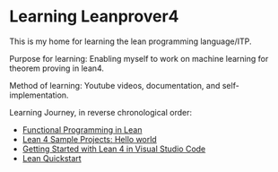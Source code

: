 # Learning Leanprover4

This is my home for learning the lean programming language/ITP.

Purpose for learning: Enabling myself to work on machine learning for theorem proving in lean4.

Method of learning: Youtube videos, documentation, and self-implementation.

Learning Journey, in reverse chronological order:
- [Functional Programming in Lean](https://leanprover.github.io/functional_programming_in_lean/)
- [Lean 4 Sample Projects: Hello world](https://github.com/leanprover/lean4-samples/tree/main/HelloWorld)
- [Getting Started with Lean 4 in Visual Studio Code](https://www.youtube.com/watch?v=yZo6k48L0VY)
- [Lean Quickstart](https://github.com/leanprover/lean4/blob/master/doc/quickstart.md)